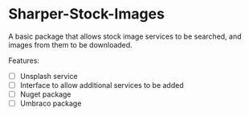 # Sharper-Stock-Images

A basic package that allows stock image services to be searched, and images from them to be downloaded.

Features:

- [ ] Unsplash service
- [ ] Interface to allow additional services to be added
- [ ] Nuget package
- [ ] Umbraco package